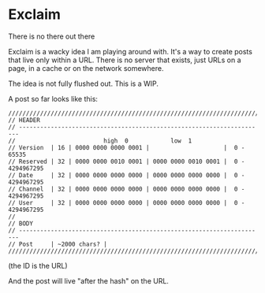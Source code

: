 # Exclaim

There is no there out there

Exclaim is a wacky idea I am playing around with. It's a way to create posts that live only within a URL. There is no server that exists, just URLs on a page, in a cache or on the network somewhere.

The idea is not fully flushed out. This is a WIP.

A post so far looks like this:

    //////////////////////////////////////////////////////////////////////////
    // HEADER
    // ----------------------------------------------------------------------
    //                         high  0            low  1                   
    // Version  | 16 | 0000 0000 0000 0001 |                     |  0 - 65535
    // Reserved | 32 | 0000 0000 0010 0001 | 0000 0000 0010 0001 |  0 - 4294967295
    // Date     | 32 | 0000 0000 0000 0000 | 0000 0000 0000 0000 |  0 - 4294967295
    // Channel  | 32 | 0000 0000 0000 0000 | 0000 0000 0000 0000 |  0 - 4294967295
    // User     | 32 | 0000 0000 0000 0000 | 0000 0000 0000 0000 |  0 - 4294967295
    //
    // BODY
    // ----------------------------------------------------------------------
    // Post     | ~2000 chars? |
    //////////////////////////////////////////////////////////////////////////

(the ID is the URL)

And the post will live "after the hash" on the URL.

